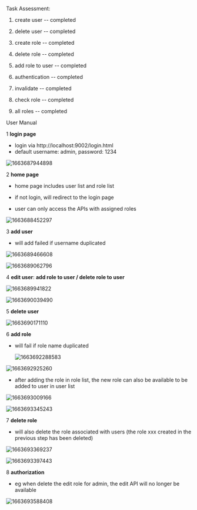 Task Assessment:

1. create user   	             -- completed

2. delete user                    -- completed
3. create role                     -- completed
4. delete role                     --  completed
5. add role to user            -- completed
6. authentication              -- completed
7. invalidate                       --  completed
8. check role                      -- completed
9. all roles                          -- completed


User Manual

1 **login page** 

- login via http://localhost:9002/login.html
- default username: admin, password: 1234

![1663687944898](https://github.com/Eva-He/HSBC-TEST/blob/master/doc/image/1663687944898.png)



2 **home page** 

- home page includes user list and role list 

- if not login, will redirect to the login page
- user can only access the APIs with assigned roles 

![1663688452297](https://github.com/Eva-He/HSBC-TEST/blob/master/doc/image/1663688452297.png)

3 **add user** 

- will add failed if username duplicated 

![1663689466608](https://github.com/Eva-He/HSBC-TEST/blob/master/doc/image/1663689466608.png)

![1663689062796](https://github.com/Eva-He/HSBC-TEST/blob/master/doc/image/1663689062796.png)



4 **edit user**: **add role to user / delete role to user**  

   ![1663689941822](https://github.com/Eva-He/HSBC-TEST/blob/master/doc/image/1663689941822.png)

   ![1663690039490](https://github.com/Eva-He/HSBC-TEST/blob/master/doc/image/1663690039490.png)



5 **delete user** 

   ![1663690171110](https://github.com/Eva-He/HSBC-TEST/blob/master/doc/image/1663690171110.png)



6 **add role** 

   - will fail if role name duplicated 

     ![1663692288583](https://github.com/Eva-He/HSBC-TEST/blob/master/doc/image/1663692288583.png)

   ![1663692925260](https://github.com/Eva-He/HSBC-TEST/blob/master/doc/image/1663692925260.png)

   

   - after adding the role in role list,   the new role can also be available to be added to user in user list 

   ![1663693009166](https://github.com/Eva-He/HSBC-TEST/blob/master/doc/image/1663693009166.png)

   ![1663693345243](https://github.com/Eva-He/HSBC-TEST/blob/master/doc/image/1663693345243.png)



7 **delete role** 

   - will also delete the role associated with users (the role xxx created in the previous step has been deleted)

   ![1663693369237](https://github.com/Eva-He/HSBC-TEST/blob/master/doc/image/1663693369237.png)

   ![1663693397443](https://github.com/Eva-He/HSBC-TEST/blob/master/doc/image/1663693397443.png)

8 **authorization** 

   - eg when delete the edit role for admin, the edit API will no longer be available

   ![1663693588408](https://github.com/Eva-He/HSBC-TEST/blob/master/doc/image/1663693588408.png)

